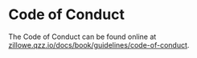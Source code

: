 # Code of Conduct

The Code of Conduct can be found online at [zillowe.qzz.io/docs/book/guidelines/code-of-conduct](https://zillowe.qzz.io/docs/book/guidelines/code-of-conduct).
